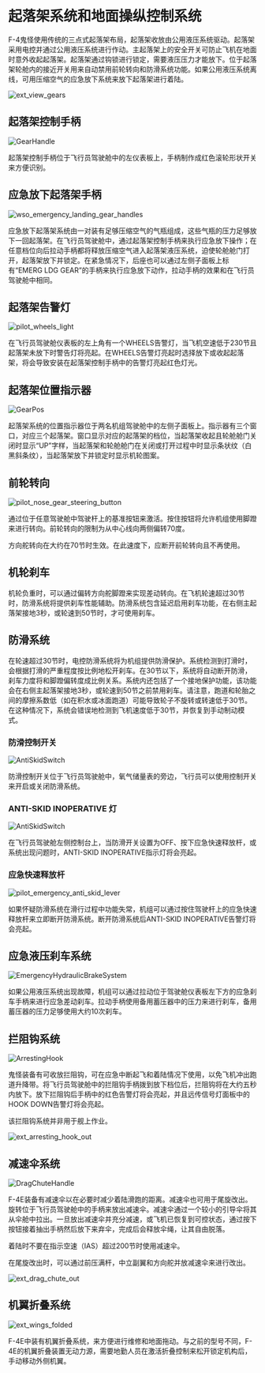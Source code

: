 # 起落架系统和地面操纵控制系统

F-4鬼怪使用传统的三点式起落架布局，起落架收放由公用液压系统驱动。起落架采用电控并通过公用液压系统进行作动。主起落架上的安全开关可防止飞机在地面时意外收起起落架。起落架通过钩锁进行锁定，需要液压压力才能放下。位于起落架轮舱内的接近开关用来自动禁用前轮转向和防滑系统功能。如果公用液压系统离线，可用压缩空气的应急放下系统来放下起落架进行着陆。

![ext_view_gears](../../img/ext_f4_wheel_well.jpg)

## 起落架控制手柄

![GearHandle](../../img/pilot_landing_gear_handle.jpg)

起落架控制手柄位于飞行员驾驶舱中的左仪表板上，手柄制作成红色滚轮形状开关来方便识别。

## 应急放下起落架手柄

![wso_emergency_landing_gear_handles](../../img/wso_emergency_handles.jpg)

应急放下起落架系统由一对装有足够压缩空气的气瓶组成，这些气瓶的压力足够放下一回起落架。在飞行员驾驶舱中，通过起落架控制手柄来执行应急放下操作；在任意档位向后拉动手柄都将释放压缩空气进入起落架液压系统，迫使轮舱舱门打开，起落架放下并锁定。在紧急情况下，后座也可以通过左侧子面板上标有“EMERG LDG GEAR”的手柄来执行应急放下动作，拉动手柄的效果和在飞行员驾驶舱中相同。

## 起落架告警灯

![pilot_wheels_light](../../img/pilot_dscg_wheels_light.jpg)

在飞行员驾驶舱仪表板的左上角有一个WHEELS告警灯，当飞机空速低于230节且起落架未放下时警告灯将亮起。在WHEELS告警灯亮起时选择放下或收起起落架，将会导致安装在起落架控制手柄中的告警灯亮起红色灯光。

## 起落架位置指示器

![GearPos](../../img/pilot_landing_gear_position_indicators.jpg)

起落架系统的位置指示器位于两名机组驾驶舱中的左侧子面板上。指示器有三个窗口，对应三个起落架。窗口显示对应的起落架的档位，当起落架收起且轮舱舱门关闭时显示“UP”字样，当起落架和轮舱舱门在关闭或打开过程中时显示条状纹（白黑斜条纹），当起落架放下并锁定时显示机轮图案。

## 前轮转向

![pilot_nose_gear_steering_button](../../img/pilot_nose_gear_steering.jpg)

通过位于任意驾驶舱中驾驶杆上的基准按钮来激活。按住按钮将允许机组使用脚蹬来进行转向。前轮转向的限制为从中心线向两侧偏转70度。

方向舵转向在大约在70节时生效。在此速度下，应断开前轮转向且不再使用。

## 机轮刹车

机轮负重时，可以通过偏转方向舵脚蹬来实现差动转向。在飞机轮速超过30节时，防滑系统将提供刹车性能辅助。防滑系统包含延迟启用刹车功能，在右侧主起落架接地3秒，或轮速到50节时，才可使用刹车。

## 防滑系统

在轮速超过30节时，电控防滑系统将为机组提供防滑保护。系统检测到打滑时，会根据打滑的严重程度按比例地松开刹车。在30节以下，系统将自动断开防滑，刹车力度将和脚蹬偏转度成比例关系。系统内还包括了一个接地保护功能，该功能会在右侧主起落架接地3秒，或轮速到50节之前禁用刹车。请注意，跑道和轮胎之间的摩擦系数低（如在积水或冰面跑道）可能导致轮子不旋转或转速低于30节。在这种情况下，系统会错误地检测到飞机速度低于30节，并恢复到手动制动模式。

### 防滑控制开关

![AntiSkidSwitch](../../img/pilot_anti_skid_switch.jpg)

防滑控制开关位于飞行员驾驶舱中，氧气储量表的旁边，飞行员可以使用控制开关来开启或关闭防滑系统。

### ANTI-SKID INOPERATIVE 灯

![AntiSkidSwitch](../../img/pilot_anti_skid_light.jpg)

在飞行员驾驶舱左侧控制台上，当防滑开关设置为OFF、按下应急快速释放杆，或系统出现问题时，ANTI-SKID INOPERATIVE指示灯将会亮起。

### 应急快速释放杆

![pilot_emergency_anti_skid_lever](../../img/pilot_emergency_quick_release.jpg)

如果怀疑防滑系统在滑行过程中功能失常，机组可以通过按住驾驶杆上的应急快速释放杆来立即断开防滑系统。断开防滑系统后ANTI-SKID INOPERATIVE告警灯将会亮起。

## 应急液压刹车系统

![EmergencyHydraulicBrakeSystem](../../img/pilot_emergency_brake_handle.jpg)

如果公用液压系统出现故障，机组可以通过拉动位于驾驶舱仪表板左下方的应急刹车手柄来进行应急差动刹车。拉动手柄使用备用蓄压器中的压力来进行刹车，备用蓄压器的压力足够使用大约10次刹车。

## 拦阻钩系统

![ArrestingHook](../../img/pilot_tail_hook_lever.jpg)

鬼怪装备有可收放拦阻钩，可在应急中断起飞和着陆情况下使用，以免飞机冲出跑道升降带。将飞行员驾驶舱中的拦阻钩手柄拨到放下档位后，拦阻钩将在大约五秒内放下。放下拦阻钩后手柄中的红色告警灯将会亮起，并且远传信号灯面板中的HOOK DOWN告警灯将会亮起。

该拦阻钩系统并非用于舰上作业。

![ext_arresting_hook_out](../../img/ext_hook_shot.jpg)

## 减速伞系统

![DragChuteHandle](../../img/pilot_drag_chute_handle.jpg)

F-4E装备有减速伞以在必要时减少着陆滑跑的距离。减速伞也可用于尾旋改出。旋转位于飞行员驾驶舱中的手柄来放出减速伞。减速伞通过一个较小的引导伞将其从伞舱中拉出。一旦放出减速伞并充分减速，或飞机已恢复到可控状态，通过按下按钮接着抽出手柄然后放下来弃伞，完成后会释放伞绳，让其自由脱落。

着陆时不要在指示空速（IAS）超过200节时使用减速伞。

在尾旋改出时，可以通过前压满杆，中立副翼和方向舵并放减速伞来进行改出。

![ext_drag_chute_out](../../img/ext_drag_chute.jpg)

## 机翼折叠系统

![ext_wings_folded](../../img/f4_folded_wings.jpg)

F-4E中装有机翼折叠系统，来方便进行维修和地面拖动。与之前的型号不同，F-4E的机翼折叠装置无动力源，需要地勤人员在激活折叠控制来松开锁定机构后，手动移动外侧机翼。
